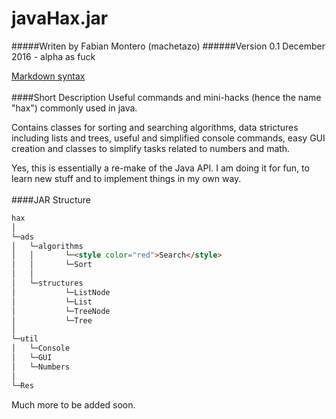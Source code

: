 # javaHax.jar
#####Writen by Fabian Montero (machetazo)
######Version 0.1 December 2016 - alpha as fuck


[Markdown syntax](https://github.com/adam-p/markdown-here/wiki/Markdown-Cheatsheet)
<br/></br>
####Short Description
Useful commands and mini-hacks (hence the name "hax") commonly used in java.

Contains classes for sorting and searching algorithms, data strictures including lists and trees, useful and simplified console commands, easy GUI creation and classes to simplify tasks related to numbers and math.  
  
Yes, this is essentially a re-make of the Java API. I am doing it for fun, to learn new stuff and to implement things in my own way. 
<br/></br>
####JAR Structure
```html
hax   
│
└─ads
│   └─algorithms
│   │       └─<style color="red">Search</style>
│   │       └─Sort
│   │
│   └─structures
│           └─ListNode
│           └─List
│           └─TreeNode
│           └─Tree
│   
└─util
│   └─Console
│   └─GUI
│   └─Numbers
│
└─Res
```
Much more to be added soon.





